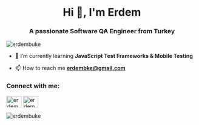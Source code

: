 <h1 align="center">Hi 👋, I'm Erdem</h1>
<h3 align="center">A passionate Software QA Engineer from Turkey</h3>

<p align="left"> <img src="https://komarev.com/ghpvc/?username=erdembuke&label=Profile%20views&color=0e75b6&style=flat" alt="erdembuke" /> </p>

- 🌱 I’m currently learning **JavaScript Test Frameworks & Mobile Testing**

- 📫 How to reach me **erdembke@gmail.com**

<h3 align="left">Connect with me:</h3>
<p align="left">
<a href="https://linkedin.com/in/erdembuke" target="blank"><img align="center" src="https://raw.githubusercontent.com/rahuldkjain/github-profile-readme-generator/master/src/images/icons/Social/linked-in-alt.svg" alt="erdembuke" height="30" width="40" /></a>
<a href="https://www.hackerrank.com/erdembke" target="blank"><img align="center" src="https://raw.githubusercontent.com/rahuldkjain/github-profile-readme-generator/master/src/images/icons/Social/hackerrank.svg" alt="erdembke" height="30" width="40" /></a>
</p>

<p><img align="center" src="https://github-readme-stats.vercel.app/api/top-langs?username=erdembuke&show_icons=true&theme=dracula&locale=en&layout=compact" alt="erdembuke" /></p>
